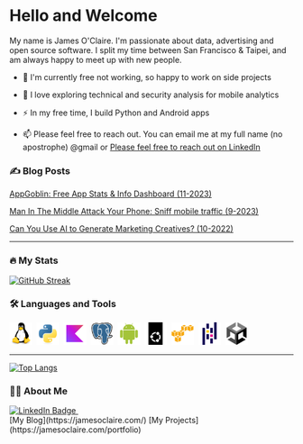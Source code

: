 # Hello and Welcome

My name is James O'Claire. I'm passionate about data, advertising and open source software. I split my time between San Francisco & Taipei, and am always happy to meet up with new people.

- :telescope: I'm currently free not working, so happy to work on side projects

- :seedling: I love exploring technical and security analysis for mobile analytics

- :zap: In my free time, I build Python and Android apps

- :mailbox: Please feel free to reach out. You can email me at my full name (no apostrophe) @gmail or [Please feel free to reach out on LinkedIn](https://linkedin.com/in/jamesoclaire)



### :writing_hand: Blog Posts
[AppGoblin: Free App Stats & Info Dashboard (11-2023)](https://jamesoclaire.com/2023/11/07/appgoblin-free-app-stats-info/)

[Man In The Middle Attack Your Phone: Sniff mobile traffic (9-2023)](https://jamesoclaire.com/2023/09/08/how-to-see-traffic-from-your-android-device/)

[Can You Use AI to Generate Marketing Creatives? (10-2022)](https://jamesoclaire.com/2022/10/03/generating-ads-with-stable-diffusion/)

---

### :fire: My Stats
[![GitHub Streak](http://github-readme-streak-stats.herokuapp.com?user=ddxv&theme=dark&background=000000)](https://git.io/streak-stats)


### :hammer_and_wrench: Languages and Tools
<div>
<img src="https://github.com/devicons/devicon/blob/master/icons/linux/linux-original.svg" title="Linux" alt="Linux" width="40" height="40"/>&nbsp;
<img src="https://github.com/devicons/devicon/blob/master/icons/python/python-original.svg" title="Python" alt="Python" width="40" height="40"/>&nbsp;
<img src="https://github.com/devicons/devicon/blob/master/icons/kotlin/kotlin-original.svg" title="Kotlin" alt="Kotlin" width="40" height="40"/>&nbsp;
<img src="https://github.com/devicons/devicon/blob/master/icons/postgresql/postgresql-original.svg" title="PostgreSQL" alt="PostgreSQL" width="40" height="40"/>&nbsp;
<img src="https://github.com/devicons/devicon/blob/master/icons/android/android-original.svg" title="Android" alt="Android" width="40" height="40"/>&nbsp;
<img src="https://github.com/devicons/devicon/blob/master/icons/ubuntu/ubuntu-plain.svg" title="Ubuntu" alt="Ubuntu" width="40" height="40"/>&nbsp;  
<img src="https://github.com/devicons/devicon/blob/master/icons/amazonwebservices/amazonwebservices-original.svg" title="AWS" alt="AWS" width="40" height="40"/>&nbsp;
<img src="https://github.com/devicons/devicon/blob/master/icons/pandas/pandas-original.svg" title="Pandas" alt="Pandas" width="40" height="40"/>&nbsp;
<img src="https://github.com/devicons/devicon/blob/master/icons/unity/unity-original.svg" title="Unity" alt="Unity" width="40" height="40"/>&nbsp;

</div>

---


[![Top Langs](https://github-readme-stats.vercel.app/api/top-langs/?username=ddxv&layout=compact&theme=vision-friendly-dark)](https://github.com/anuraghazra/github-readme-stats)



### :man_technologist: About Me
  <div id="badges">
    <a href="https://linkedin.com/in/jamesoclaire">
      <img src="https://img.shields.io/badge/LinkedIn-blue?style=for-the-badge&logo=linkedin&logoColor=white" alt="LinkedIn Badge"/>
    </a>
      <img src="https://komarev.com/ghpvc/?username=ddxv&style=flat-square&color=blue" alt=""/>
  </div>
[My Blog](https://jamesoclaire.com/)
[My Projects](https://jamesoclaire.com/portfolio)


